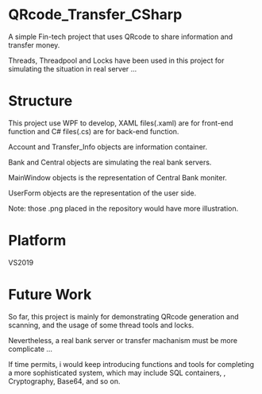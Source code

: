 # QRcode_Transfer_CSharp
A simple Fin-tech project that uses QRcode to share information and transfer money. 

Threads, Threadpool and Locks have been used in this project for simulating the situation in real server ...

# Structure
This project use WPF to develop, XAML files(.xaml) are for front-end function and C# files(.cs) are for back-end function.

Account and Transfer_Info objects are information container.

Bank and Central objects are simulating the real bank servers.

MainWindow objects is the representation of Central Bank moniter.

UserForm objects are the representation of the user side.

Note: those .png placed in the repository would have more illustration.

# Platform
VS2019

# Future Work
So far, this project is mainly for demonstrating QRcode generation and scanning, and the usage of some thread tools and locks.

Nevertheless, a real bank server or transfer machanism must be more complicate ...

If time permits, i would keep introducing functions and tools for completing a more sophisticated system, which may include SQL containers, , Cryptography, Base64, and so on.
